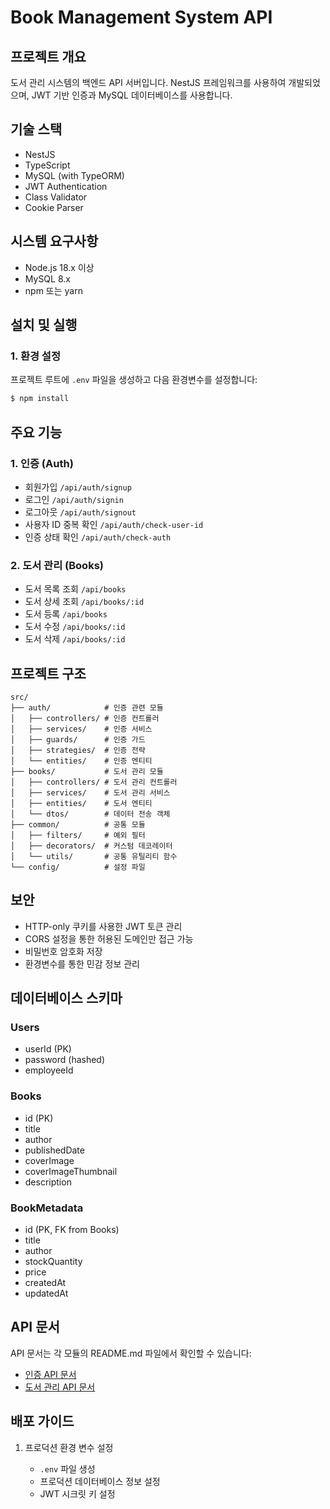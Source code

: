 # Book Management System API

## 프로젝트 개요

도서 관리 시스템의 백엔드 API 서버입니다. NestJS 프레임워크를 사용하여 개발되었으며, JWT 기반 인증과 MySQL 데이터베이스를 사용합니다.

## 기술 스택

- NestJS
- TypeScript
- MySQL (with TypeORM)
- JWT Authentication
- Class Validator
- Cookie Parser

## 시스템 요구사항

- Node.js 18.x 이상
- MySQL 8.x
- npm 또는 yarn

## 설치 및 실행

### 1. 환경 설정

프로젝트 루트에 `.env` 파일을 생성하고 다음 환경변수를 설정합니다:

```bash
$ npm install
```

## 주요 기능

### 1. 인증 (Auth)

- 회원가입 `/api/auth/signup`
- 로그인 `/api/auth/signin`
- 로그아웃 `/api/auth/signout`
- 사용자 ID 중복 확인 `/api/auth/check-user-id`
- 인증 상태 확인 `/api/auth/check-auth`

### 2. 도서 관리 (Books)

- 도서 목록 조회 `/api/books`
- 도서 상세 조회 `/api/books/:id`
- 도서 등록 `/api/books`
- 도서 수정 `/api/books/:id`
- 도서 삭제 `/api/books/:id`

## 프로젝트 구조
```
src/
├── auth/            # 인증 관련 모듈
│   ├── controllers/ # 인증 컨트롤러
│   ├── services/    # 인증 서비스
│   ├── guards/      # 인증 가드
│   ├── strategies/  # 인증 전략
│   └── entities/    # 인증 엔티티
├── books/           # 도서 관리 모듈
│   ├── controllers/ # 도서 관리 컨트롤러
│   ├── services/    # 도서 관리 서비스
│   ├── entities/    # 도서 엔티티
│   └── dtos/        # 데이터 전송 객체
├── common/          # 공통 모듈
│   ├── filters/     # 예외 필터
│   ├── decorators/  # 커스텀 데코레이터
│   └── utils/       # 공통 유틸리티 함수
└── config/          # 설정 파일
```

## 보안

- HTTP-only 쿠키를 사용한 JWT 토큰 관리
- CORS 설정을 통한 허용된 도메인만 접근 가능
- 비밀번호 암호화 저장
- 환경변수를 통한 민감 정보 관리

## 데이터베이스 스키마

### Users

- userId (PK)
- password (hashed)
- employeeId

### Books

- id (PK)
- title
- author
- publishedDate
- coverImage
- coverImageThumbnail
- description

### BookMetadata

- id (PK, FK from Books)
- title
- author
- stockQuantity
- price
- createdAt
- updatedAt

## API 문서

API 문서는 각 모듈의 README.md 파일에서 확인할 수 있습니다:

- [인증 API 문서](src/auth/README.md)
- [도서 관리 API 문서](src/books/README.md)

## 배포 가이드

1. 프로덕션 환경 변수 설정

   - `.env` 파일 생성
   - 프로덕션 데이터베이스 정보 설정
   - JWT 시크릿 키 설정
